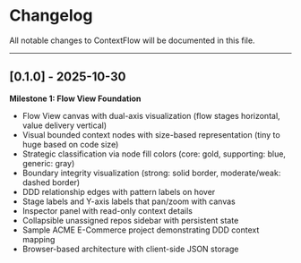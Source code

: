 # Changelog

All notable changes to ContextFlow will be documented in this file.

---

## [0.1.0] - 2025-10-30

**Milestone 1: Flow View Foundation**

- Flow View canvas with dual-axis visualization (flow stages horizontal, value delivery vertical)
- Visual bounded context nodes with size-based representation (tiny to huge based on code size)
- Strategic classification via node fill colors (core: gold, supporting: blue, generic: gray)
- Boundary integrity visualization (strong: solid border, moderate/weak: dashed border)
- DDD relationship edges with pattern labels on hover
- Stage labels and Y-axis labels that pan/zoom with canvas
- Inspector panel with read-only context details
- Collapsible unassigned repos sidebar with persistent state
- Sample ACME E-Commerce project demonstrating DDD context mapping
- Browser-based architecture with client-side JSON storage
